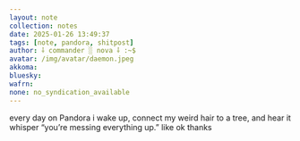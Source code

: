 ```yaml
---
layout: note
collection: notes
date: 2025-01-26 13:49:37
tags: [note, pandora, shitpost]
author: ⸸ commander ░ nova ⸸ :~$
avatar: /img/avatar/daemon.jpeg
akkoma: 
bluesky: 
wafrn: 
none: no_syndication_available 
---
```

every day on Pandora i wake up, connect my weird hair to a tree, and hear it whisper “you’re messing everything up.” like ok thanks